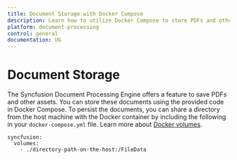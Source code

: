 ```yaml
---
title: Document Storage with Docker Compose
description: Learn how to utilize Docker Compose to store PDFs and other assets using the Syncfusion Document Processing Engine, along with persisting documents by sharing a directory from the host machine with the Docker container.
platform: document-processing
control: general
documentation: UG
---
```

# Document Storage

The Syncfusion Document Processing Engine offers a feature to save PDFs and other assets. You can store these documents using the provided code in Docker Compose. To persist the documents, you can share a directory from the host machine with the Docker container by including the following in your `docker-compose.yml` file. Learn more about [Docker volumes](https://docs.docker.com/storage/volumes/).

```
syncfusion:
  volumes:
    - ./directory-path-on-the-host:/FileData
```